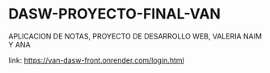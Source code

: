 # DASW-PROYECTO-FINAL-VAN
APLICACION DE NOTAS, PROYECTO DE DESARROLLO WEB, VALERIA NAIM Y ANA

link:
https://van-dasw-front.onrender.com/login.html
